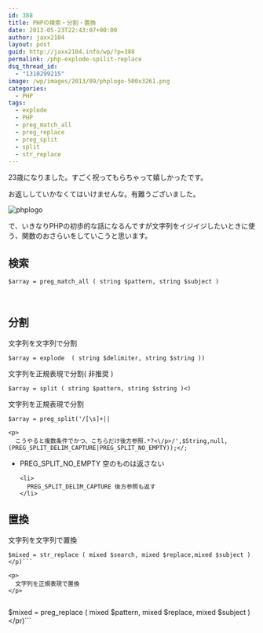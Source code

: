 ```yaml
---
id: 388
title: PHPの検索・分割・置換
date: 2013-05-23T22:43:07+00:00
author: jaxx2104
layout: post
guid: http://jaxx2104.info/wp/?p=388
permalink: /php-explode-spilit-replace
dsq_thread_id:
  - "1310299215"
image: /wp/images/2013/09/phplogo-500x3261.png
categories:
  - PHP
tags:
  - explode
  - PHP
  - preg_match_all
  - preg_replace
  - preg_split
  - split
  - str_replace
---
```

23歳になりました。すごく祝ってもらちゃって嬉しかったです。

お返ししていかなくてはいけませんな。有難うございました。

<img src="/images/2013/05/phplogo-500x326.jpg" alt="phplogo" class="img-rounded alignnone size-large wp-image-391" />

で、いきなりPHPの初歩的な話になるんですが文字列をイジイジしたいときに使う、関数のおさらいをしていこうと思います。

##

## 検索

```
$array = preg_match_all ( string $pattern, string $subject )
```






&nbsp;

## 分割

文字列を文字列で分割

```
$array = explode  ( string $delimiter, string $string ))
```

文字列を正規表現で分割( 非推奨 )

```
$array = split ( string $pattern, string $string )<)
```
文字列を正規表現で分割

```
$array = preg_split('/[\s]+||

<p>
  こうやると複数条件でかつ、こちらだけ後方参照.*?<\/p>/',$String,null,(PREG_SPLIT_DELIM_CAPTURE|PREG_SPLIT_NO_EMPTY));</;
  ```


  <ul>
    <li>
      PREG_SPLIT_NO_EMPTY 空のものは返さない
    </li>


    <li>
      PREG_SPLIT_DELIM_CAPTURE 後方参照も返す
    </li>

  </ul>


  <h2>
    置換
  </h2>


  <p>
    文字列を文字列で置換
  </p>


  ```
$mixed = str_replace ( mixed $search, mixed $replace,mixed $subject )</p)```

  <p>
    文字列を正規表現で置換
  </p>


  ```
$mixed = preg_replace ( mixed $pattern, mixed $replace, mixed $subject )</pr)```
